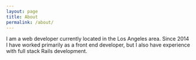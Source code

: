 ```yaml
---
layout: page
title: About
permalink: /about/
---
```


I am a web developer currently located in the Los Angeles area. Since 2014 I have worked primarily as a front end developer, but I also have experience with full stack Rails development.
